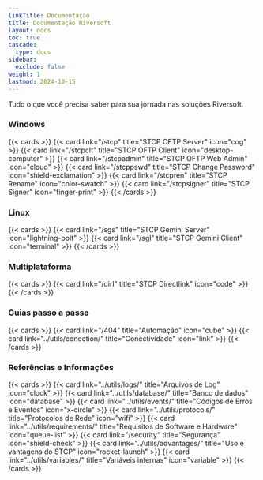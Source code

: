```yaml
---
linkTitle: Documentação
title: Documentação Riversoft
layout: docs
toc: true
cascade:
  type: docs
sidebar:
  exclude: false
weight: 1
lastmod: 2024-10-15
---
```


Tudo o que você precisa saber para sua jornada nas soluções Riversoft.

### Windows
{{< cards >}}
  {{< card link="/stcp" title="STCP OFTP Server" icon="cog" >}}
  {{< card link="/stcpclt" title="STCP OFTP Client" icon="desktop-computer" >}}
  {{< card link="/stcpadmin" title="STCP OFTP Web Admin" icon="cloud" >}}
  {{< card link="/stcppswd" title="STCP Change Password" icon="shield-exclamation" >}}
  {{< card link="/stcpren" title="STCP Rename" icon="color-swatch" >}}
  {{< card link="/stcpsigner" title="STCP Signer" icon="finger-print" >}}
{{< /cards >}}

### Linux
{{< cards >}}
  {{< card link="/sgs" title="STCP Gemini Server" icon="lightning-bolt" >}}
  {{< card link="/sgl" title="STCP Gemini Client" icon="terminal" >}}
{{< /cards >}}

### Multiplataforma
{{< cards >}}
  {{< card link="/dirl" title="STCP Directlink" icon="code" >}}
{{< /cards >}}

### Guias passo a passo
{{< cards >}}
  {{< card link="/404" title="Automação" icon="cube" >}}
  {{< card link="../utils/conection/" title="Conectividade" icon="link" >}}
{{< /cards >}}

### Referências e Informações

{{< cards >}}
  {{< card link="../utils/logs/" title="Arquivos de Log" icon="clock" >}}
  {{< card link="../utils/database/" title="Banco de dados" icon="database" >}}
  {{< card link="../utils/events/" title="Códigos de Erros e Eventos" icon="x-circle" >}}
  {{< card link="../utils/protocols/" title="Protocolos de Rede" icon="wifi" >}}
  {{< card link="../utils/requirements/" title="Requisitos de Software e Hardware" icon="queue-list" >}}
  {{< card link="/security" title="Segurança" icon="shield-check" >}}
  {{< card link="../utils/advantages/" title="Uso e vantagens do STCP" icon="rocket-launch" >}}
  {{< card link="../utils/variables/" title="Variáveis internas" icon="variable" >}}
{{< /cards >}}

